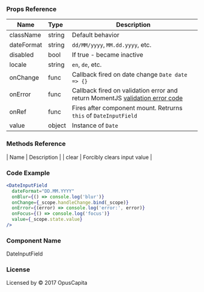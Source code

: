 ### Props Reference

| Name                           | Type                    | Description                                                                                                                   |
| ------------------------------ | :---------------------- | -----------------------------------------------------------                                                                   |
| className                      | string                  | Default behavior                                                                                                              |
| dateFormat                     | string                  | `dd/MM/yyyy`, `MM.dd.yyyy`, etc.                                                                                              |
| disabled                       | bool                    | If true - became inactive                                                                                                     |
| locale                         | string                  | `en`, `de`, etc.                                                                                                              |
| onChange                       | func                    | Callback fired on date change `Date date => {}`                                                                               |
| onError                        | func                    | Callback fired on validation error and return MomentJS [validation error code](https://momentjs.com/docs/#/parsing/is-valid/) |
| onRef                          | func                    | Fires after component mount. Retrurns `this` of `DateInputField`                                                              |
| value                          | object                  | Instance of `Date`                                                                                                            |

### Methods Reference

| Name  | Description                 |
| clear | Forcibly clears input value |

### Code Example

```jsx
<DateInputField
  dateFormat="DD.MM.YYYY"
  onBlur={() => console.log('blur')}
  onChange={_scope.handleChange.bind(_scope)}
  onError={(error) => console.log('error:', error)}
  onFocus={() => console.log('focus')}
  value={_scope.state.value}
/>
```

### Component Name

DateInputField

### License

Licensed by © 2017 OpusCapita

